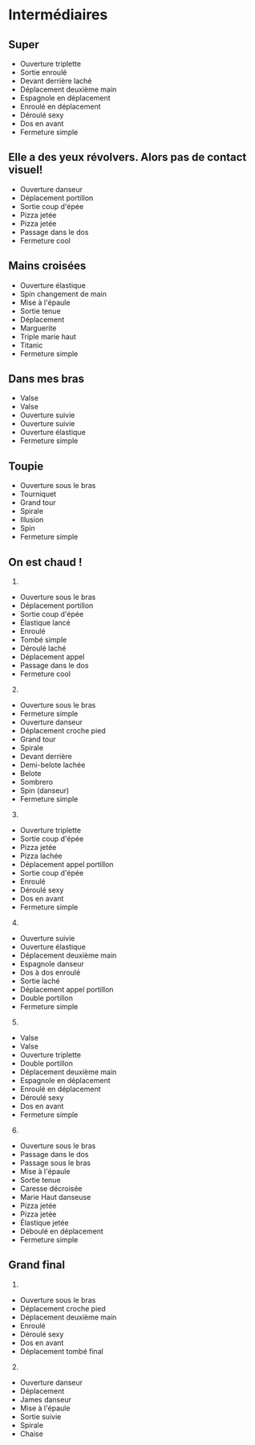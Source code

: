 Intermédiaires
==============


Super
---------------------------

- Ouverture triplette
- Sortie enroulé
- Devant derrière laché
- Déplacement deuxième main
- Espagnole en déplacement
- Enroulé en déplacement
- Déroulé sexy
- Dos en avant
- Fermeture simple

Elle a des yeux révolvers. Alors pas de contact visuel!
---------------------------

- Ouverture danseur
- Déplacement portillon
- Sortie coup d'épée
- Pizza jetée
- Pizza jetée
- Passage dans le dos
- Fermeture cool

Mains croisées
---------------------------

- Ouverture élastique
- Spin changement de main
- Mise à l'épaule
- Sortie tenue
- Déplacement
- Marguerite
- Triple marie haut
- Titanic
- Fermeture simple

Dans mes bras
---------------------------

- Valse
- Valse
- Ouverture suivie
- Ouverture suivie
- Ouverture élastique
- Fermeture simple


Toupie
-------------------

- Ouverture sous le bras
- Tourniquet
- Grand tour
- Spirale
- Illusion
- Spin
- Fermeture simple


On est chaud !
--------------

1.
- Ouverture sous le bras
- Déplacement portillon
- Sortie coup d'épée
- Élastique lancé
- Enroulé
- Tombé simple
- Déroulé laché
- Déplacement appel
- Passage dans le dos
- Fermeture cool

2.
- Ouverture sous le bras
- Fermeture simple
- Ouverture danseur
- Déplacement croche pied
- Grand tour
- Spirale
- Devant derrière
- Demi-belote lachée
- Belote
- Sombrero
- Spin (danseur)
- Fermeture simple

3.
- Ouverture triplette
- Sortie coup d'épée
- Pizza jetée
- Pizza lachée
- Déplacement appel portillon
- Sortie coup d'épée
- Enroulé
- Déroulé sexy
- Dos en avant
- Fermeture simple

4.
- Ouverture suivie
- Ouverture élastique
- Déplacement deuxième main
- Espagnole danseur
- Dos à dos enroulé
- Sortie laché
- Déplacement appel portillon
- Double portillon
- Fermeture simple

5.
- Valse
- Valse
- Ouverture triplette
- Double portillon
- Déplacement deuxième main
- Espagnole en déplacement
- Enroulé en déplacement
- Déroulé sexy
- Dos en avant
- Fermeture simple

6.
- Ouverture sous le bras
- Passage dans le dos
- Passage sous le bras
- Mise à l'épaule
- Sortie tenue
- Caresse décroisée
- Marie Haut danseuse
- Pizza jetée
- Pizza jetée
- Élastique jetée
- Déboulé en déplacement
- Fermeture simple

Grand final
-----------------

1.
- Ouverture sous le bras
- Déplacement croche pied
- Déplacement deuxième main
- Enroulé
- Déroulé sexy
- Dos en avant
- Déplacement tombé final

2.
- Ouverture danseur
- Déplacement
- James danseur
- Mise à l'épaule
- Sortie suivie
- Spirale
- Chaise

